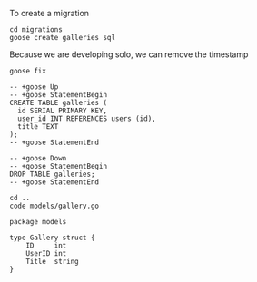 To create a migration

```
cd migrations
goose create galleries sql
```


Because we are developing solo, we can remove the timestamp
```
goose fix 
```


```
-- +goose Up
-- +goose StatementBegin
CREATE TABLE galleries (
  id SERIAL PRIMARY KEY,
  user_id INT REFERENCES users (id),
  title TEXT
);
-- +goose StatementEnd

-- +goose Down
-- +goose StatementBegin
DROP TABLE galleries;
-- +goose StatementEnd
```

```
cd ..
code models/gallery.go
```

```
package models

type Gallery struct {
	ID     int
	UserID int
	Title  string
}
```
